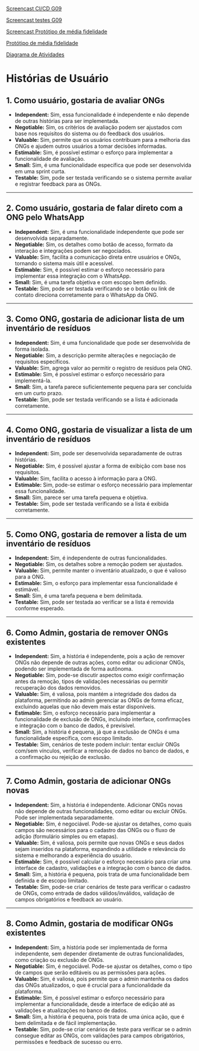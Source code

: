 [Screencast CI/CD G09](https://youtu.be/eFDLo6aWeGg)

[Screencast testes G09](https://youtu.be/-sc3ooL2jvI)

[Screencast Protótipo de média fidelidade](https://youtu.be/ngcamw3nYnw)

[Protótipo de média fidelidade](https://www.figma.com/design/MbJEOcZNmzkNZshfwB1Tgr/lowfi-ecostorage-gogo?node-id=0-1&node-type=canvas&t=7ohRnEn0rMPRHHFA-0)

[Diagrama de Atividades](https://drive.google.com/file/d/1aFjQFdqnjbixS3VZI18kmLsCGPx637HP/view?usp=drive_link)
  

# Histórias de Usuário

## 1. Como usuário, gostaria de avaliar ONGs

- **Independent:** Sim, essa funcionalidade é independente e não depende de outras histórias para ser implementada.
- **Negotiable:** Sim, os critérios de avaliação podem ser ajustados com base nos requisitos do sistema ou do feedback dos usuários.
- **Valuable:** Sim, permite que os usuários contribuam para a melhoria das ONGs e ajudem outros usuários a tomar decisões informadas.
- **Estimable:** Sim, é possível estimar o esforço para implementar a funcionalidade de avaliação.
- **Small:** Sim, é uma funcionalidade específica que pode ser desenvolvida em uma sprint curta.
- **Testable:** Sim, pode ser testada verificando se o sistema permite avaliar e registrar feedback para as ONGs.

---

## 2. Como usuário, gostaria de falar direto com a ONG pelo WhatsApp

- **Independent:** Sim, é uma funcionalidade independente que pode ser desenvolvida separadamente.
- **Negotiable:** Sim, os detalhes como botão de acesso, formato da interação e integrações podem ser negociados.
- **Valuable:** Sim, facilita a comunicação direta entre usuários e ONGs, tornando o sistema mais útil e acessível.
- **Estimable:** Sim, é possível estimar o esforço necessário para implementar essa integração com o WhatsApp.
- **Small:** Sim, é uma tarefa objetiva e com escopo bem definido.
- **Testable:** Sim, pode ser testada verificando se o botão ou link de contato direciona corretamente para o WhatsApp da ONG.

---

## 3. Como ONG, gostaria de adicionar lista de um inventário de resíduos

- **Independent:** Sim, é uma funcionalidade que pode ser desenvolvida de forma isolada.
- **Negotiable:** Sim, a descrição permite alterações e negociação de requisitos específicos.
- **Valuable:** Sim, agrega valor ao permitir o registro de resíduos pela ONG.
- **Estimable:** Sim, é possível estimar o esforço necessário para implementá-la.
- **Small:** Sim, a tarefa parece suficientemente pequena para ser concluída em um curto prazo.
- **Testable:** Sim, pode ser testada verificando se a lista é adicionada corretamente.

---

## 4. Como ONG, gostaria de visualizar a lista de um inventário de resíduos

- **Independent:** Sim, pode ser desenvolvida separadamente de outras histórias.
- **Negotiable:** Sim, é possível ajustar a forma de exibição com base nos requisitos.
- **Valuable:** Sim, facilita o acesso à informação para a ONG.
- **Estimable:** Sim, pode-se estimar o esforço necessário para implementar essa funcionalidade.
- **Small:** Sim, parece ser uma tarefa pequena e objetiva.
- **Testable:** Sim, pode ser testada verificando se a lista é exibida corretamente.

---

## 5. Como ONG, gostaria de remover a lista de um inventário de resíduos

- **Independent:** Sim, é independente de outras funcionalidades.
- **Negotiable:** Sim, os detalhes sobre a remoção podem ser ajustados.
- **Valuable:** Sim, permite manter o inventário atualizado, o que é valioso para a ONG.
- **Estimable:** Sim, o esforço para implementar essa funcionalidade é estimável.
- **Small:** Sim, é uma tarefa pequena e bem delimitada.
- **Testable:** Sim, pode ser testada ao verificar se a lista é removida conforme esperado.

---

## 6. Como Admin, gostaria de remover ONGs existentes

- **Independent:** Sim, a história é independente, pois a ação de remover ONGs não depende de outras ações, como editar ou adicionar ONGs, podendo ser implementada de forma autônoma.
- **Negotiable:** Sim, pode-se discutir aspectos como exigir confirmação antes da remoção, tipos de validações necessárias ou permitir recuperação dos dados removidos.
- **Valuable:** Sim, é valiosa, pois mantém a integridade dos dados da plataforma, permitindo ao admin gerenciar as ONGs de forma eficaz, excluindo aquelas que não devem mais estar disponíveis.
- **Estimable:** Sim, o esforço necessário para implementar a funcionalidade de exclusão de ONGs, incluindo interface, confirmações e integração com o banco de dados, é previsível.
- **Small:** Sim, a história é pequena, já que a exclusão de ONGs é uma funcionalidade específica, com escopo limitado.
- **Testable:** Sim, cenários de teste podem incluir: tentar excluir ONGs com/sem vínculos, verificar a remoção de dados no banco de dados, e a confirmação ou rejeição de exclusão.

---

## 7. Como Admin, gostaria de adicionar ONGs novas

- **Independent:** Sim, a história é independente. Adicionar ONGs novas não depende de outras funcionalidades, como editar ou excluir ONGs. Pode ser implementada separadamente.
- **Negotiable:** Sim, é negociável. Pode-se ajustar os detalhes, como quais campos são necessários para o cadastro das ONGs ou o fluxo de adição (formulário simples ou em etapas).
- **Valuable:** Sim, é valiosa, pois permite que novas ONGs e seus dados sejam inseridos na plataforma, expandindo a utilidade e relevância do sistema e melhorando a experiência do usuário.
- **Estimable:** Sim, é possível calcular o esforço necessário para criar uma interface de cadastro, validações e a integração com o banco de dados.
- **Small:** Sim, a história é pequena, pois trata de uma funcionalidade bem definida e de escopo limitado.
- **Testable:** Sim, pode-se criar cenários de teste para verificar o cadastro de ONGs, como entrada de dados válidos/inválidos, validação de campos obrigatórios e feedback ao usuário.

---

## 8. Como Admin, gostaria de modificar ONGs existentes

- **Independent:** Sim, a história pode ser implementada de forma independente, sem depender diretamente de outras funcionalidades, como criação ou exclusão de ONGs.
- **Negotiable:** Sim, é negociável. Pode-se ajustar os detalhes, como o tipo de campos que serão editáveis ou as permissões para ações.
- **Valuable:** Sim, é valiosa, pois permite que o admin mantenha os dados das ONGs atualizados, o que é crucial para a funcionalidade da plataforma.
- **Estimable:** Sim, é possível estimar o esforço necessário para implementar a funcionalidade, desde a interface de edição até as validações e atualizações no banco de dados.
- **Small:** Sim, a história é pequena, pois trata de uma única ação, que é bem delimitada e de fácil implementação.
- **Testable:** Sim, pode-se criar cenários de teste para verificar se o admin consegue editar as ONGs, com validações para campos obrigatórios, permissões e feedback de sucesso ou erro.

